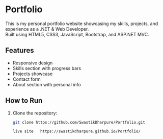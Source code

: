 # Portfolio

This is my personal portfolio website showcasing my skills, projects, and experience as a .NET & Web Developer.  
Built using HTML5, CSS3, JavaScript, Bootstrap, and ASP.NET MVC.

## Features
- Responsive design
- Skills section with progress bars
- Projects showcase
- Contact form
- About section with personal info

## How to Run
1. Clone the repository:
   ```bash
   git clone https://github.com/SwastikDharpure/Portfolio.git

   live site   https://swastikdharpure.github.io/Portfolio/
